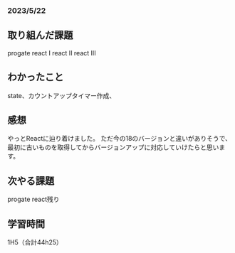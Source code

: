 ### 2023/5/22
## 取り組んだ課題
progate
react I
react II
react III

## わかったこと
state、カウントアップタイマー作成、

## 感想
やっとReactに辿り着けました。
ただ今の18のバージョンと違いがありそうで、最初に古いものを取得してからバージョンアップに対応していけたらと思います。

## 次やる課題
progate react残り

## 学習時間
1H5（合計44h25）
